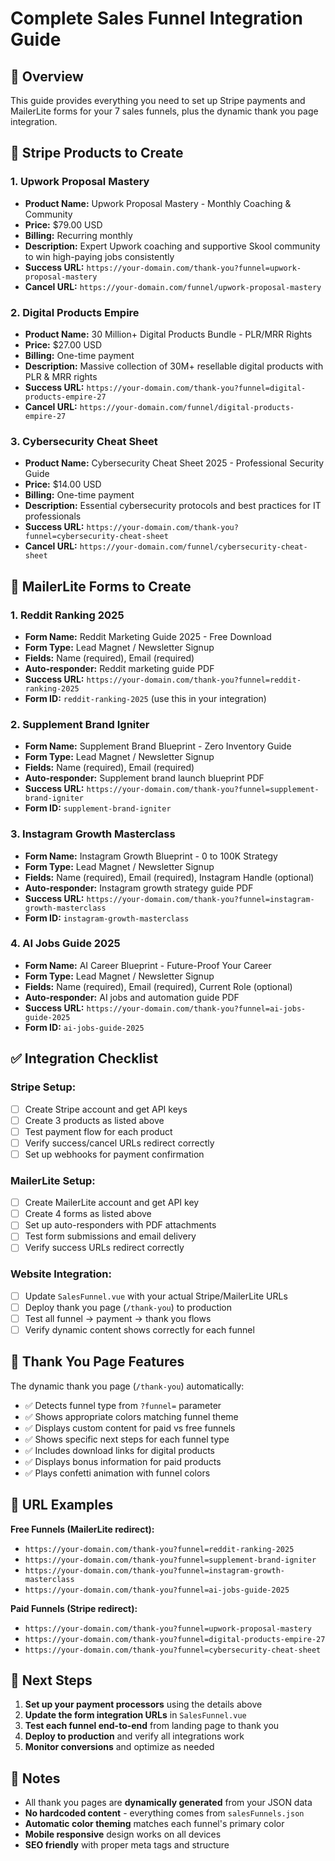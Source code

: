 # Complete Sales Funnel Integration Guide

## 🎯 Overview
This guide provides everything you need to set up Stripe payments and MailerLite forms for your 7 sales funnels, plus the dynamic thank you page integration.

## 🔵 Stripe Products to Create

### 1. **Upwork Proposal Mastery** 
- **Product Name:** Upwork Proposal Mastery - Monthly Coaching & Community
- **Price:** $79.00 USD
- **Billing:** Recurring monthly
- **Description:** Expert Upwork coaching and supportive Skool community to win high-paying jobs consistently
- **Success URL:** `https://your-domain.com/thank-you?funnel=upwork-proposal-mastery`
- **Cancel URL:** `https://your-domain.com/funnel/upwork-proposal-mastery`

### 2. **Digital Products Empire**
- **Product Name:** 30 Million+ Digital Products Bundle - PLR/MRR Rights
- **Price:** $27.00 USD  
- **Billing:** One-time payment
- **Description:** Massive collection of 30M+ resellable digital products with PLR & MRR rights
- **Success URL:** `https://your-domain.com/thank-you?funnel=digital-products-empire-27`
- **Cancel URL:** `https://your-domain.com/funnel/digital-products-empire-27`

### 3. **Cybersecurity Cheat Sheet**
- **Product Name:** Cybersecurity Cheat Sheet 2025 - Professional Security Guide
- **Price:** $14.00 USD
- **Billing:** One-time payment  
- **Description:** Essential cybersecurity protocols and best practices for IT professionals
- **Success URL:** `https://your-domain.com/thank-you?funnel=cybersecurity-cheat-sheet`
- **Cancel URL:** `https://your-domain.com/funnel/cybersecurity-cheat-sheet`

## 📧 MailerLite Forms to Create

### 1. **Reddit Ranking 2025**
- **Form Name:** Reddit Marketing Guide 2025 - Free Download
- **Form Type:** Lead Magnet / Newsletter Signup
- **Fields:** Name (required), Email (required)
- **Auto-responder:** Reddit marketing guide PDF
- **Success URL:** `https://your-domain.com/thank-you?funnel=reddit-ranking-2025`
- **Form ID:** `reddit-ranking-2025` (use this in your integration)

### 2. **Supplement Brand Igniter**  
- **Form Name:** Supplement Brand Blueprint - Zero Inventory Guide
- **Form Type:** Lead Magnet / Newsletter Signup
- **Fields:** Name (required), Email (required)
- **Auto-responder:** Supplement brand launch blueprint PDF
- **Success URL:** `https://your-domain.com/thank-you?funnel=supplement-brand-igniter`
- **Form ID:** `supplement-brand-igniter`

### 3. **Instagram Growth Masterclass**
- **Form Name:** Instagram Growth Blueprint - 0 to 100K Strategy  
- **Form Type:** Lead Magnet / Newsletter Signup
- **Fields:** Name (required), Email (required), Instagram Handle (optional)
- **Auto-responder:** Instagram growth strategy guide PDF
- **Success URL:** `https://your-domain.com/thank-you?funnel=instagram-growth-masterclass`
- **Form ID:** `instagram-growth-masterclass`

### 4. **AI Jobs Guide 2025**
- **Form Name:** AI Career Blueprint - Future-Proof Your Career
- **Form Type:** Lead Magnet / Newsletter Signup  
- **Fields:** Name (required), Email (required), Current Role (optional)
- **Auto-responder:** AI jobs and automation guide PDF
- **Success URL:** `https://your-domain.com/thank-you?funnel=ai-jobs-guide-2025`
- **Form ID:** `ai-jobs-guide-2025`

## ✅ Integration Checklist

### Stripe Setup:
- [ ] Create Stripe account and get API keys
- [ ] Create 3 products as listed above
- [ ] Test payment flow for each product
- [ ] Verify success/cancel URLs redirect correctly
- [ ] Set up webhooks for payment confirmation

### MailerLite Setup:
- [ ] Create MailerLite account and get API key
- [ ] Create 4 forms as listed above  
- [ ] Set up auto-responders with PDF attachments
- [ ] Test form submissions and email delivery
- [ ] Verify success URLs redirect correctly

### Website Integration:
- [ ] Update `SalesFunnel.vue` with your actual Stripe/MailerLite URLs
- [ ] Deploy thank you page (`/thank-you`) to production
- [ ] Test all funnel → payment → thank you flows
- [ ] Verify dynamic content shows correctly for each funnel

## 🎨 Thank You Page Features

The dynamic thank you page (`/thank-you`) automatically:
- ✅ Detects funnel type from `?funnel=` parameter
- ✅ Shows appropriate colors matching funnel theme  
- ✅ Displays custom content for paid vs free funnels
- ✅ Shows specific next steps for each funnel type
- ✅ Includes download links for digital products
- ✅ Displays bonus information for paid products
- ✅ Plays confetti animation with funnel colors

## 🔗 URL Examples

**Free Funnels (MailerLite redirect):**
- `https://your-domain.com/thank-you?funnel=reddit-ranking-2025`
- `https://your-domain.com/thank-you?funnel=supplement-brand-igniter`  
- `https://your-domain.com/thank-you?funnel=instagram-growth-masterclass`
- `https://your-domain.com/thank-you?funnel=ai-jobs-guide-2025`

**Paid Funnels (Stripe redirect):**
- `https://your-domain.com/thank-you?funnel=upwork-proposal-mastery`
- `https://your-domain.com/thank-you?funnel=digital-products-empire-27`
- `https://your-domain.com/thank-you?funnel=cybersecurity-cheat-sheet`

## 🚀 Next Steps

1. **Set up your payment processors** using the details above
2. **Update the form integration URLs** in `SalesFunnel.vue`  
3. **Test each funnel end-to-end** from landing page to thank you
4. **Deploy to production** and verify all integrations work
5. **Monitor conversions** and optimize as needed

## 📝 Notes

- All thank you pages are **dynamically generated** from your JSON data
- **No hardcoded content** - everything comes from `salesFunnels.json`
- **Automatic color theming** matches each funnel's primary color
- **Mobile responsive** design works on all devices
- **SEO friendly** with proper meta tags and structure 